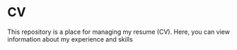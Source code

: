# CV
This repository is a place for managing my resume (CV). Here, you can view information about my experience and skills
